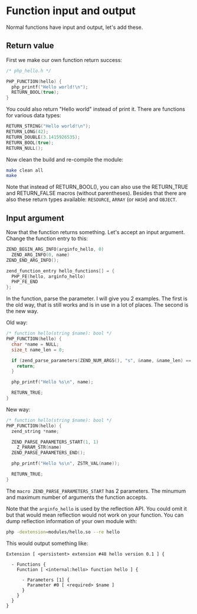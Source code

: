 # Function input and output

Normal functions have input and output, let's add these.

## Return value

First we make our own function return success:

```c
/* php_hello.h */

PHP_FUNCTION(hello) {
  php_printf("Hello world!\n");
  RETURN_BOOL(true);
}
```

You could also return "Hello world" instead of print it. There are functions for
various data types:

```c
RETURN_STRING("Hello world!\n");
RETURN_LONG(42);
RETURN_DOUBLE(3.1415926535);
RETURN_BOOL(true);
RETURN_NULL();
```

Now clean the build and re-compile the module:

```bash
make clean all
make
```

Note that instead of RETURN_BOOL(), you can also use the RETURN_TRUE and
RETURN_FALSE macros (without parentheses). Besides that there are also these
return types available: ```RESOURCE```, ```ARRAY``` (or ```HASH```) and ```OBJECT```.

## Input argument

Now that the function returns something. Let's accept an input argument. Change
the function entry to this:

```c
ZEND_BEGIN_ARG_INFO(arginfo_hello, 0)
  ZEND_ARG_INFO(0, name)
ZEND_END_ARG_INFO();

zend_function_entry hello_functions[] = {
  PHP_FE(hello, arginfo_hello)
  PHP_FE_END
};
```

In the function, parse the parameter. I will give you 2 examples. The first is
the old way, that is still works and is in use in a lot of places. The second
is the new way.

Old way:

```c
/* function hello(string $name): bool */
PHP_FUNCTION(hello) {
  char *name = NULL;
  size_t name_len = 0;

  if (zend_parse_parameters(ZEND_NUM_ARGS(), "s", &name, &name_len) == FAILURE) {
    return;
  }

  php_printf("Hello %s\n", name);

  RETURN_TRUE;
}
```

New way:

```c
/* function hello(string $name): bool */
PHP_FUNCTION(hello) {
  zend_string *name;

  ZEND_PARSE_PARAMETERS_START(1, 1)
    Z_PARAM_STR(name)
  ZEND_PARSE_PARAMETERS_END();

  php_printf("Hello %s\n", ZSTR_VAL(name));

  RETURN_TRUE;
}
```

The ```macro ZEND_PARSE_PARAMETERS_START``` has 2 parameters. The minumum
and maximum number of arguments the function accepts.

Note that the ```arginfo_hello``` is used by the reflection API. You could omit
it but that would mean reflection would not work on your function. You can dump
reflection information of your own module with:

```bash
php -dextension=modules/hello.so --re hello
```

This would output something like:

```
Extension [ <persistent> extension #48 hello version 0.1 ] {

  - Functions {
    Function [ <internal:hello> function hello ] {

      - Parameters [1] {
        Parameter #0 [ <required> $name ]
      }
    }
  }
}
```

